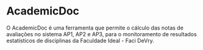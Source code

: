 # AcademicDoc
O AcademicDoc é uma ferramenta que permite o cálculo das notas de avaliações no sistema AP1, AP2 e AP3, para o monitoramento de resultados estatísticos de disciplinas da Faculdade Ideal - Faci DeVry.
